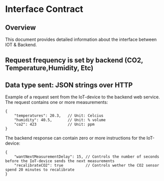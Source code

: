 # Interface Contract

## Overview

This document provides detailed information about the interface between IOT &
Backend.

## Request frequency is set by backend (CO2, Temperature,Humidity, Etc)
## Data type sent: JSON strings over HTTP

Example of a request sent from the IoT-device to the backend web service. 
The request contains one or more measurements:

```json5
{
    "temperatures": 20.3,   // Unit: Celcius
    "humidity": 40.5,       // Unit: % volume
    "co2": 423              // Unit: ppm
}
```

The backend response can contain zero or more instructions for the IoT-device:
```json5
{
    "wantNextMeasurementDelay": 15, // Controls the number of seconds before the IoT-device sends the next measurements
    "recalibrateCO2": true          // Controls wether the CO2 sensor spend 20 minutes to recalibrate
}
```
